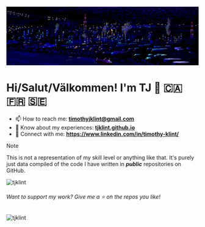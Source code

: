 ![](banner2.gif)
# Hi/Salut/Välkommen! I'm TJ 👋 🇨🇦 🇫🇷 🇸🇪

- 📫 How to reach me: **timothyjklint@gmail.com**
- 📄 Know about my experiences: **[tjklint.github.io](https://tjklint.github.io)**
- 🤝 Connect with me: **https://www.linkedin.com/in/timothy-klint/**

> [!NOTE]
> This is not a representation of my skill level or anything like that. It's purely just data compiled of the code I have written in <i><b>public</b></i> repositories on GitHub.

<!--<p align="left">-->
  <!-- <img height="240em" src="https://github-readme-stats.vercel.app/api/top-langs/?username=tjklint&layout=compact&theme=tokyonight&langs_count=20&exclude_repo=CapitalCoach" alt="tjklint" /> -->
  <img height="240em" src="https://github-readme-stats.vercel.app/api?username=tjklint&show_icons=true&locale=en&theme=tokyonight" alt="tjklint" />
<!--</p>-->

<h6>Want to support my work? Give me a ⭐ on the repos you like!</h6>

<p align="left"> <img src="https://komarev.com/ghpvc/?username=tjklint&label=Profile%20views&color=0e75b6&style=for-the-badge" alt="tjklint" />  </p>


